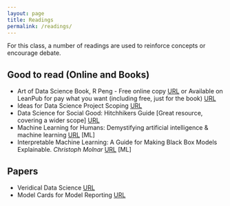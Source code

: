 ```yaml
---
layout: page
title: Readings
permalink: /readings/
---
```


For this class, a number of readings are used to reinforce concepts or encourage debate.

## Good to read (Online and Books)

* Art of Data Science Book, R Peng - Free online copy [URL](https://bookdown.org/rdpeng/artofdatascience/) or Available on LeanPub for pay what you want (including free, just for the book) [URL](https://leanpub.com/artofdatascience)
* Ideas for Data Science Project Scoping [URL](https://www.fast.ai/2020/01/07/data-questionnaire/)
* Data Science for Social Good: Hitchhikers Guide [Great resource, covering a wider scope] [URL](https://github.com/dssg/hitchhikers-guide/tree/master/sources/curriculum)
* Machine Learning for Humans: Demystifying artificial intelligence & machine learning [URL](https://medium.com/machine-learning-for-humans/why-machine-learning-matters-6164faf1df12) [ML]
* Interpretable Machine Learning: A Guide for Making Black Box Models Explainable. *Christoph Molnar* [URL](https://christophm.github.io/interpretable-ml-book/) [ML]

## Papers
* Veridical Data Science [URL](https://arxiv.org/abs/1901.08152)
* Model Cards for Model Reporting [URL](https://arxiv.org/pdf/1810.03993)
